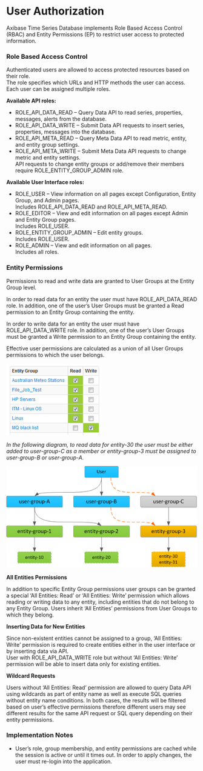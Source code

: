 # User Authorization


Axibase Time Series Database implements Role Based Access Control (RBAC)
and Entity Permissions (EP) to restrict user access to protected
information.

### Role Based Access Control

Authenticated users are allowed to access protected resources based on
their role.\
 The role specifies which URLs and HTTP methods the user can access.
Each user can be assigned multiple roles.

**Available API roles:**

-   ROLE\_API\_DATA\_READ – Query Data API to read series, properties,
    messages, alerts from the database.
-   ROLE\_API\_DATA\_WRITE – Submit Data API requests to insert series,
    properties, messages into the database.
-   ROLE\_API\_META\_READ – Query Meta Data API to read metric, entity,
    and entity group settings.
-   ROLE\_API\_META\_WRITE – Submit Meta Data API requests to change
    metric and entity settings.\
     API requests to change entity groups or add/remove their members
    require ROLE\_ENTITY\_GROUP\_ADMIN role.

**Available User Interface roles:**

-   ROLE\_USER – View information on all pages except
    Configuration, Entity Group, and Admin pages.\
     Includes ROLE\_API\_DATA\_READ and ROLE\_API\_META\_READ.
-   ROLE\_EDITOR – View and edit information on all pages except Admin
    and Entity Group pages.\
     Includes ROLE\_USER.
-   ROLE\_ENTITY\_GROUP\_ADMIN – Edit entity groups.\
     Includes ROLE\_USER.
-   ROLE\_ADMIN – View and edit information on all pages.\
     Includes all roles.

### Entity Permissions

Permissions to read and write data are granted to User Groups at the
Entity Group level.

In order to read data for an entity the user must have
ROLE\_API\_DATA\_READ role. In addition, one of the user’s User Groups
must be granted a Read permission to an Entity Group containing the
entity.

In order to write data for an entity the user must have
ROLE\_API\_DATA\_WRITE role. In addition, one of the user’s User Groups
must be granted a Write permission to an Entity Group containing the
entity.

Effective user permissions are calculated as a union of all User Groups
permissions to which the user belongs.

![entity\_group\_permission](images/entity_group_permission.png)

*In the following diagram, to read data for entity-30 the user must be
either added to user-group-C as a member or entity-group-3 must be
assigned to user-group-B or user-group-A.*

![atsd\_role\_hierarchy](images/atsd_role_hierarchy-2.png)

**All Entities Permissions**

In addition to specific Entity Group permissions user groups can be
granted a special ‘All Entities: Read’ or ‘All Entities: Write’
permission which allows reading or writing data to any entity, including
entities that do not belong to any Entity Group. Users inherit ‘All
Entities’ permissions from User Groups to which they belong.

**Inserting Data for New Entities**

Since non-existent entities cannot be assigned to a group, ‘All
Entities: Write’ permission is required to create entities either in the
user interface or by inserting data via API.\
 User with ROLE\_API\_DATA\_WRITE role but without ‘All Entities: Write’
permission will be able to insert data only for existing entities.

**Wildcard Requests**

Users without ‘All Entities: Read’ permission are allowed to query Data
API using wildcards as part of entity name as well as execute SQL
queries without entity name conditions. In both cases, the results will
be filtered based on user’s effective permissions therefore different
users may see different results for the same API request or SQL query
depending on their entity permissions.

### Implementation Notes

-   User’s role, group membership, and entity permissions are cached
    while the session is active or until it times out. In order to apply
    changes, the user must re-login into the application.
